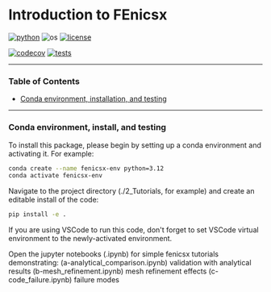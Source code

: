 # Introduction to FEnicsx

[![python](https://img.shields.io/badge/python-3.12-blue.svg)](https://www.python.org/)
![os](https://img.shields.io/badge/os-ubuntu%20|%20macos%20|%20windows-blue.svg)
[![license](https://img.shields.io/badge/license-MIT-green.svg)](https://github.com/sandialabs/sibl#license)

[![codecov](https://codecov.io/gh/Keenan-Wood/BU_ENGME700_KeenanWood_A2/graph/badge.svg?token=p5DMvJ6byO)](https://codecov.io/gh/Keenan-Wood/BU_ENGME700_KeenanWood_A2)
[![tests](https://github.com/Keenan-Wood/BU_ENGME700_KeenanWood_A2/actions/workflows/tests.yml/badge.svg)](https://github.com/Keenan-Wood/BU_ENGME700_KeenanWood_A2/actions)

---

### Table of Contents
* [Conda environment, installation, and testing](#install)

---

### Conda environment, install, and testing <a name="install"></a>

To install this package, please begin by setting up a conda environment and activating it. For example:
```bash
conda create --name fenicsx-env python=3.12
conda activate fenicsx-env
```

Navigate to the project directory (./2_Tutorials, for example) and create an editable install of the code:
```bash
pip install -e .
```

If you are using VSCode to run this code, don't forget to set VSCode virtual environment to the newly-activated environment.

Open the jupyter notebooks (.ipynb) for simple fenicsx tutorials demonstrating:
(a-analytical_comparison.ipynb) validation with analytical results
(b-mesh_refinement.ipynb) mesh refinement effects
(c-code_failure.ipynb) failure modes